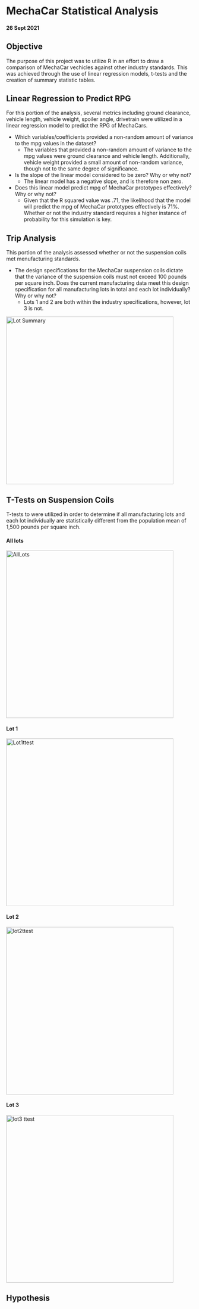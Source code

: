 # MechaCar Statistical Analysis
#### 26 Sept 2021

## Objective
The purpose of this project was to utilize R in an effort to draw a comparison of MechaCar vechicles against other industry standards. This was achieved through the use of linear regression models, t-tests and the creation of summary statistic tables.  

## Linear Regression to Predict RPG
For this portion of the analysis, several metrics including ground clearance, vehicle length, vehicle weight, spoiler angle, drivetrain were utilized in a linear regression model to predict the RPG of MechaCars. 
- Which variables/coefficients provided a non-random amount of variance to the mpg values in the dataset?
  - The variables that provided a non-random amount of variance to the mpg values were ground clearance and vehicle length. Additionally, vehicle weight provided a small amount of non-random variance, though not to the same degree of significance. 
- Is the slope of the linear model considered to be zero? Why or why not?
  - The linear model has a negative slope, and is therefore non zero. 
- Does this linear model predict mpg of MechaCar prototypes effectively? Why or why not?
  - Given that the R squared value was .71, the likelihood that the model will predict the mpg of MechaCar prototypes effectively is 71%. Whether or not the industry standard requires a higher instance of probability for this simulation is key.

## Trip Analysis 
This portion of the analysis assessed whether or not the suspension coils met menufacturing standards. 
- The design specifications for the MechaCar suspension coils dictate that the variance of the suspension coils must not exceed 100 pounds per square inch. Does the current manufacturing data meet this design specification for all manufacturing lots in total and each lot individually? Why or why not?
  - Lots 1 and 2 are both within the industry specifications, however, lot 3 is not. 
  
 <img width="450" alt="Lot Summary" src="https://user-images.githubusercontent.com/85713470/134826884-745cb42a-f9d5-4a4f-a5e4-2b360523e914.png">

## T-Tests on Suspension Coils
T-tests to were utilized in order to determine if all manufacturing lots and each lot individually are statistically different from the population mean of 1,500 pounds per square inch. 

#### All lots
<img width="450" alt="AllLots" src="https://user-images.githubusercontent.com/85713470/134826807-a771175b-6861-4562-95c2-1d923bd47019.png">

#### Lot 1
<img width="450" alt="Lot1ttest" src="https://user-images.githubusercontent.com/85713470/134826815-71a966ef-bdc0-4064-a843-187e3d43d4a0.png">

#### Lot 2
<img width="450" alt="lot2ttest" src="https://user-images.githubusercontent.com/85713470/134826819-b1894e54-a059-43db-ad6c-dd235c9f0c52.png">

#### Lot 3
<img width="450" alt="lot3 ttest" src="https://user-images.githubusercontent.com/85713470/134826822-07ef342c-e875-4240-88be-443a950a48dd.png">

## Hypothesis
